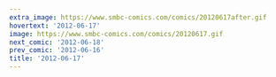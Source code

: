 ```yaml
---
extra_image: https://www.smbc-comics.com/comics/20120617after.gif
hovertext: '2012-06-17'
image: https://www.smbc-comics.com/comics/20120617.gif
next_comic: '2012-06-18'
prev_comic: '2012-06-16'
title: '2012-06-17'
---
```


